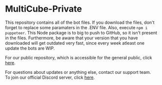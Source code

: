 # MultiCube-Private
This repository contains all of the bot files. If you download the files, don't forget to replace some paramaters in the .ENV file. Also, execute `npm i puppeteer`. This Node package is to big to push to GitHub, so it isn't present in the files. Furthermore, be aware that your version that you have downloaded will get outdated very fast, since every week atleast one update the bots are WIP.

For our public repository, which is accessible for the general public, click [here](https://github.com/PuffinKwadraat/MultiCube-Public).

For questions about updates or anything else, contact our support team.<br/>
To join our official Discord server, click [here](https://discord.gg/VSE75WkgFM).<br/>
